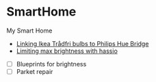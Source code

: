 # SmartHome
My Smart Home

- [Linking Ikea Trådfri bulbs to Philips Hue Bridge](https://github.com/Gearlux/SmartHome/blob/main/Tradfri.md#linking-ikea-tr%C3%A5dfri-bulbs-to-philips-hue-bridge)
- [Limiting max brightness with hassio](https://github.com/Gearlux/SmartHome/blob/main/Tradfri.md#limiting-max-brightness-with-hassio)

- [ ] Blueprints for brightness
- [ ] Parket repair
